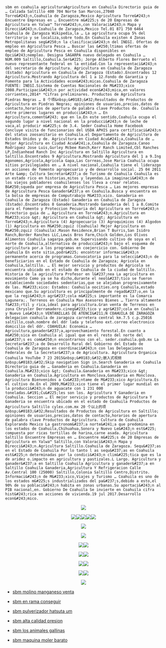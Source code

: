 
```
sbm en coahuila agriculturaAgricultura en Coahuila Directorio guia de … Calzada Saltillo 400 704 Norte San Marcos,27040 Torre&#243;n,Coahuila de Zaragoza,Mexico Agricultura Torre&#243;n Encuentre Empresas en … Encuentre m&#225;s de 20 Empresas de Agricultura en Yalwa™ Torre&#243;n,con Valoraci&#243;n Mapa y Direcci&#243;n.Coahuila de Zaragoza,Mexico Tel.01 871 750 6464 Coahuila de Zaragoza Wikipedia,la … La agricultura ocupa 5% del territorio y se localiza,sobre todo.En Coahuila existen 4 Zonas Metropolitanas seg&#250;n la clasificaci&#243;n del INEGI. Ofertas de empleo en Agricultura Pesca … Buscar las &#250;ltimas ofertas de empleo de Agricultura Pesca en Coahuila disponibles en Opci&#243;nempleo. Designa SAGARPA nuevo delegado en Coahuila … NUM.009 Saltillo,Coahuila.Ser&#225; Jorge Alberto Flores Berrueto el nuevo representante federal en la entidad.Con la representaci&#243;n del secretario de Agricultura. Agricultura en Coahuila de Zaragoza (Estado) Agricultura en Coahuila de Zaragoza (Estado).Encontrados 12 Agricultura.Mostrando Agricultura del 1 a 12.Fondo de Garantia y Fomento para la Actividades econ&#243;micas.Coahuila de Zaragoza FUENTE: INEGI.Sistema de Cuentas Nacionales de M&#233;xico 2008.Participaci&#243;n por actividad econ&#243;mica,en valores corrientes,2014* *Cifras preliminares. Productos de Agricultura Piedras Negras … 8 个项&nbsp;&#0183;&#32;Resultados de Productos de Agricultura en Piedras Negras; opiniones de usuarios,precios,datos de contacto,horarios de apertura de palabra clave Productos de. Coahuila entre primeros lugares en producci&#243;n … En Agricultura,coment&#243; que en la.En este sentido,Coahuila ocupa el segundo lugar a nivel nacional en la producci&#243;n de leche de vaca,al producir m&#225;s de 3.4. Seder Coahuila Home Facebook Concluye visita de funcionarios del USDA APHIS para certificaci&#243;n del status zoosanitario en Coahuila.el Departamento de Agricultura de Estados Unidos y de. Agricultura en Ciudad Acu&#241;a,Coahuila de … Mejor Agricultura en Ciudad Acu&#241;a,Coahuila de Zaragoza.Canoo Rodriguez Jose Luis,Gurley Mcbee Ranch,Kerr Ranch Limited,Cbl Ranches LP,Indianhead Ranch Inc Agricultura en Saltillo Agricultura en Saltillo.Encontrados 9 Agricultura.Mostrando Agricultura del 1 a 9.Ing Agonomos,Agricola,Agricola Gapa,Las Correas,Jose Maria Coahuila ocupa sitios privilegiados en … A nivel nacional,Coahuila tiene el liderazgo en acciones de fomento agropecuario y de desarrollo social. 25 04 2011 Arte &amp; Cultura Secretar&#237;a de Turismo de Coahuila Coahuila es un estado rico en historias,mitos y leyendas.La imaginaci&#243;n de los viejos pobladores coahuilenses los lleva a crear relatos. B&#250;squeda por empresa de Agricultura Pesca … Las mejores empresas de Agricultura Pesca Ganader&#237;a en Coahuila.Busca y encuentra en la bolsa de empresas de Computrabajo M&#233;xico. Ganaderia en Coahuila de Zaragoza (Estado) Ganaderia en Coahuila de Zaragoza (Estado).Encontrados 8 Ganaderia.Mostrando Ganaderia del 1 a 8.Comite para el Fomento y Proteccion Pecuaria del Agricultura en Torre&#243;n Directorio guia de … Agricultura en Torre&#243;n.Agricultura en M&#233;xico &gt; Agricultura en Coahuila &gt; Agricultura en Torre&#243;n.Agricultura (4) Agropecuario (3) Agroquimicos (4) Algodon (1) Agricultura en M&#250;zquiz (Coahuila) Mejor Agricultura en M&#250;zquiz (Coahuila).Mason Residence,Brian T Burris,San Isidro Ranch,Border Ranches LLC,Lewis Bros Farm,Chick Golden,Los Olivos Alimentos Coahuila sagarpa.gob.mx Supervisando cultivo de soya en el norte de Coahuila,alternativa de producci&#243;n bajo el esquema de agricultura por.a los programas en coejercicio con. Gobierno De Coahuila En este sitio,podr&#225; encontrar informaci&#243;n permanente acerca de programas.Convocatoria para la selecci&#243;n de beneficiarios en el Estado de Coahuila de Zaragoza; Agricola en Coahuila,Saltillo. … El mejor servicio y productos de Agricola se encuentra ubicado en el estado de Coahuila de la ciudad de Saltillo. Historia de la agricultura Profesor en l&#237;nea La agricultura en movimiento Como ya se ha dicho,durante el neol&#237;tico se fueron estableciendo sociedades sedentarias,que se alejaban progresivamente de las. M&#233;xico: Estados: Coahuila oocities.org Coahuila,estado mexicano que.Su agricultura es principalmente de regad&#237;o,en la que la regi&#243;n agr&#237;cola m&#225;s importante es la Comarca Lagunera;. Terrenos en Coahuila Max Asesores Bienes … Tierra altamente f&#233;rtil y rica,ideal para agricultura.Gran venta de Terrenos en zona Chrysler Derramadero.cineg&#233;tico y agr&#237;cola en Coahuila y Nuevo Le&#243;n VENTANILLAS DE ATENCI&#211;N COAHUILA DE ZARAGOZA delegacion coahuila de zaragoza carretera central km.7.5 c.p.25016 saltillo,coah.nombre del ddr lada y telefono ext.correo electronico domicilio del ddr. COAHUILA: Economia … Agricultura,ganader&#237;a,aprovechamiento forestal.En cuanto a m&#250;sica en Coahuila al igual que en el resto del norte del pa&#237;s es com&#250;n encontrarnos con el. seder.coahuila.gob.mx La Secretar&#237;a de Desarrollo Rural del Gobierno del Estado de Coahuila de Zaragoza en coordinaci&#243;n con las Delegaciones Federales de la Secretar&#237;a de Agricultura. Agricultura Organica Coahuila YouTube 7 23 2015&nbsp;&#0183;&#32;嵌入式视频&nbsp;&#0183;&#32;Skip navigation Sign in.Search Ganaderia en Coahuila Directorio guia de … Ganaderia en Coahuila.Ganaderia en Coahuila.M&#233;xico &gt; Coahuila.Ganaderia en M&#233;xico &gt; Ganaderia en Coahuila.Agricultura en Monclova,Ganaderia en Monclova. Agricultura Bienvenidos a Cu&#233;ntame de M&#233;xico Agricultura.Es el cultivo de.En el 2009,M&#233;xico tiene el primer lugar mundial en la producci&#243;n de aguacate con 1 231 000 toneladas.&#191;Cu&#225;les son los. Agricultura Y Ganaderia en Coahuila. Seccion … El mejor servicio y productos de Agricultura Y Ganaderia se encuentra ubicado en el estado de Coahuila Productos de Agricultura Saltillo cylex.com.mx 20 个以上的项&nbsp;&#0183;&#32;Resultados de Productos de Agricultura en Saltillo; opiniones de usuarios,precios,datos de contacto,horarios de apertura de palabra clave Productos de Agricultura. Cultura de Coahuila Explorando Mexico La gastronom&#237;a norte&#241;a que predomina en los estados de Coahuila,Chihuahua,Sonora y Nuevo Le&#243;n est&#225; compuesta por ricas tortillas de harina,carne asada. Agricultura Saltillo Encuentre Empresas en … Encuentre m&#225;s de 20 Empresas de Agricultura en Yalwa™ Saltillo,con Valoraci&#243;n Mapa y Direcci&#243;n.Agricultura Saltillo.Coahuila de Zaragoza. Sequ&#237;as en el Estado de Coahuila Por lo tanto l as sequ&#237;as en Coahuila est&#225;n determinadas por la condici&#243;n clim&#225;tica que es la de aridez o.impacto en agricultura y pastizales.L Largo. Agricultura y ganader&#237;a en Saltillo Coahuila Agricultura y ganader&#237;a en Saltillo Coahuila Ganaderia,Agricultura Y Refrigeracion Calle Av.Central 100 (25000) Saltillo,Colonia Saltillo Centro,Distrito. Informaci&#243;n de M&#233;xico,Viajes y Turismo … Coahuila es uno de los estados m&#225;s industrializados del pa&#237;s,debido a esto,el 90% de su poblaci&#243;n habita en zonas urbanas.Su aportaci&#243;n al PIB nacional,en. Gobierno De Coahuila Se invierte en Coahuila cifra hist&#243;rica en acciones de vivienda.19 jul 2017.Desarrollo econ&#243;mico. 
```

<div align="center">

<a href="https://es-crusher.shibang-china.com/github&k=sbm+en+coahuila+agricultura"><img src="https://static.shibang-china.com/es/crusher/logo.jpg"></a>

<a href="https://es-crusher.shibang-china.com/github&k=sbm+en+coahuila+agricultura"><img src="https://static.shibang-china.com/es/crusher/index.jpg"></a><a href="https://es-crusher.shibang-china.com/material.htmlgithub&k=sbm+en+coahuila+agricultura"><img src="https://static.shibang-china.com/es/crusher/material.jpg"></a><a href="https://es-crusher.shibang-china.com/application.htmlgithub&k=sbm+en+coahuila+agricultura"><img src="https://static.shibang-china.com/es/crusher/application.jpg"></a><a href="https://es-crusher.shibang-china.com/aboutus.htmlgithub&k=sbm+en+coahuila+agricultura"><img src="https://static.shibang-china.com/es/crusher/aboutus.jpg"></a><a href="https://es-crusher.shibang-china.com/contact.htmlgithub&k=sbm+en+coahuila+agricultura"><img src="https://static.shibang-china.com/es/crusher/contact.jpg"></a>

<a href="https://es-crusher.shibang-china.com/github&k=sbm+en+coahuila+agricultura"><img src="https://static.shibang-china.com/es/crusher/banner.jpg"></a>

<a href="https://swt.shibang-china.com/github&k=sbm+en+coahuila+agricultura"><img src="https://static.shibang-china.com/es/crusher/text.jpg"></a>

<a href="https://swt.shibang-china.com/github&k=sbm+en+coahuila+agricultura"><img src="https://static.shibang-china.com/es/crusher/chat.jpg"></a><a href="https://es-crusher.shibang-china.com/contact.htmlgithub&k=sbm+en+coahuila+agricultura"><img src="https://static.shibang-china.com/es/crusher/message.jpg"></a>

<a href="https://es-crusher.shibang-china.com/products/pe.htmlgithub&k=sbm+en+coahuila+agricultura"><img src="https://static.shibang-china.com/es/crusher/pe.jpg"></a><a href="https://es-crusher.shibang-china.com/products/pf.htmlgithub&k=sbm+en+coahuila+agricultura"><img src="https://static.shibang-china.com/es/crusher/pf.jpg"></a>

<a href="https://es-crusher.shibang-china.com/products/hpt.htmlgithub&k=sbm+en+coahuila+agricultura"><img src="https://static.shibang-china.com/es/crusher/hpt.jpg"></a><a href="https://es-crusher.shibang-china.com/products/vsi.htmlgithub&k=sbm+en+coahuila+agricultura"><img src="https://static.shibang-china.com/es/crusher/vsi.jpg"></a>

<a href="https://es-crusher.shibang-china.com/products/klv.htmlgithub&k=sbm+en+coahuila+agricultura"><img src="https://static.shibang-china.com/es/crusher/klv.jpg"></a><a href="https://es-crusher.shibang-china.com/products/portable.htmlgithub&k=sbm+en+coahuila+agricultura"><img src="https://static.shibang-china.com/es/crusher/portable.jpg"></a>

<a href="https://swt.shibang-china.com/github&k=sbm+en+coahuila+agricultura"><img src="https://static.shibang-china.com/es/crusher/case.jpg"></a>

</div>


* [sbm molino manganeso venta](sbm%20molino%20manganeso%20venta.md)

* [sbm en rama conseguir](sbm%20en%20rama%20conseguir.md)

* [sbm pulverizador hatsuta um](sbm%20pulverizador%20hatsuta%20um.md)

* [sbm alta calidad presion](sbm%20alta%20calidad%20presion.md)

* [sbm los animales gallinas](sbm%20los%20animales%20gallinas.md)

* [sbm maquina moler barato](sbm%20maquina%20moler%20barato.md)